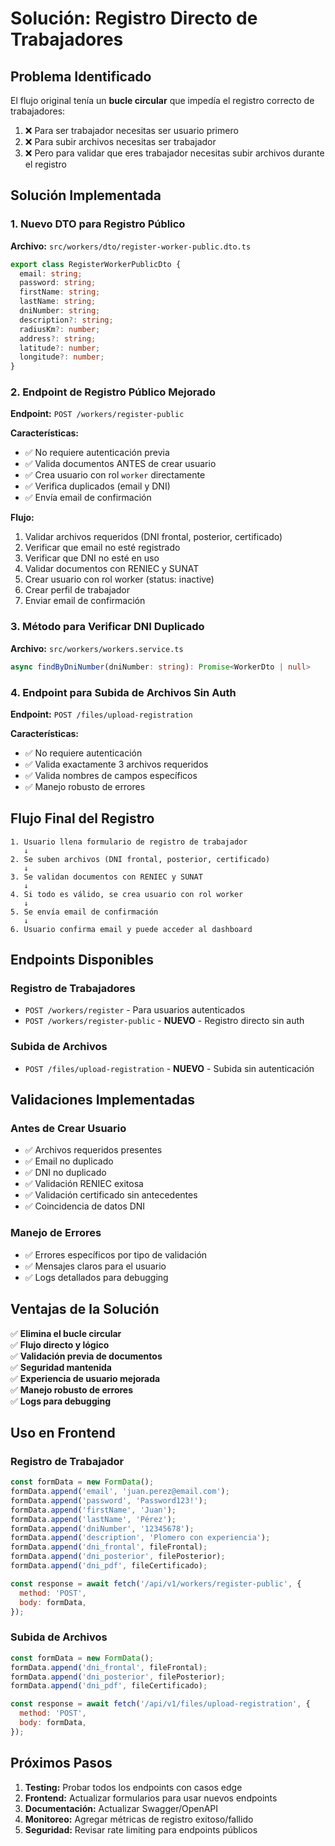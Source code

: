 # Solución: Registro Directo de Trabajadores

## Problema Identificado

El flujo original tenía un **bucle circular** que impedía el registro correcto de trabajadores:

1. ❌ Para ser trabajador necesitas ser usuario primero
2. ❌ Para subir archivos necesitas ser trabajador
3. ❌ Pero para validar que eres trabajador necesitas subir archivos durante el registro

## Solución Implementada

### 1. Nuevo DTO para Registro Público

**Archivo:** `src/workers/dto/register-worker-public.dto.ts`

```typescript
export class RegisterWorkerPublicDto {
  email: string;
  password: string;
  firstName: string;
  lastName: string;
  dniNumber: string;
  description?: string;
  radiusKm?: number;
  address?: string;
  latitude?: number;
  longitude?: number;
}
```

### 2. Endpoint de Registro Público Mejorado

**Endpoint:** `POST /workers/register-public`

**Características:**

- ✅ No requiere autenticación previa
- ✅ Valida documentos ANTES de crear usuario
- ✅ Crea usuario con rol `worker` directamente
- ✅ Verifica duplicados (email y DNI)
- ✅ Envía email de confirmación

**Flujo:**

1. Validar archivos requeridos (DNI frontal, posterior, certificado)
2. Verificar que email no esté registrado
3. Verificar que DNI no esté en uso
4. Validar documentos con RENIEC y SUNAT
5. Crear usuario con rol worker (status: inactive)
6. Crear perfil de trabajador
7. Enviar email de confirmación

### 3. Método para Verificar DNI Duplicado

**Archivo:** `src/workers/workers.service.ts`

```typescript
async findByDniNumber(dniNumber: string): Promise<WorkerDto | null>
```

### 4. Endpoint para Subida de Archivos Sin Auth

**Endpoint:** `POST /files/upload-registration`

**Características:**

- ✅ No requiere autenticación
- ✅ Valida exactamente 3 archivos requeridos
- ✅ Valida nombres de campos específicos
- ✅ Manejo robusto de errores

## Flujo Final del Registro

```
1. Usuario llena formulario de registro de trabajador
   ↓
2. Se suben archivos (DNI frontal, posterior, certificado)
   ↓
3. Se validan documentos con RENIEC y SUNAT
   ↓
4. Si todo es válido, se crea usuario con rol worker
   ↓
5. Se envía email de confirmación
   ↓
6. Usuario confirma email y puede acceder al dashboard
```

## Endpoints Disponibles

### Registro de Trabajadores

- `POST /workers/register` - Para usuarios autenticados
- `POST /workers/register-public` - **NUEVO** - Registro directo sin auth

### Subida de Archivos

- `POST /files/upload-registration` - **NUEVO** - Subida sin autenticación

## Validaciones Implementadas

### Antes de Crear Usuario

- ✅ Archivos requeridos presentes
- ✅ Email no duplicado
- ✅ DNI no duplicado
- ✅ Validación RENIEC exitosa
- ✅ Validación certificado sin antecedentes
- ✅ Coincidencia de datos DNI

### Manejo de Errores

- ✅ Errores específicos por tipo de validación
- ✅ Mensajes claros para el usuario
- ✅ Logs detallados para debugging

## Ventajas de la Solución

✅ **Elimina el bucle circular**  
✅ **Flujo directo y lógico**  
✅ **Validación previa de documentos**  
✅ **Seguridad mantenida**  
✅ **Experiencia de usuario mejorada**  
✅ **Manejo robusto de errores**  
✅ **Logs para debugging**

## Uso en Frontend

### Registro de Trabajador

```javascript
const formData = new FormData();
formData.append('email', 'juan.perez@email.com');
formData.append('password', 'Password123!');
formData.append('firstName', 'Juan');
formData.append('lastName', 'Pérez');
formData.append('dniNumber', '12345678');
formData.append('description', 'Plomero con experiencia');
formData.append('dni_frontal', fileFrontal);
formData.append('dni_posterior', filePosterior);
formData.append('dni_pdf', fileCertificado);

const response = await fetch('/api/v1/workers/register-public', {
  method: 'POST',
  body: formData,
});
```

### Subida de Archivos

```javascript
const formData = new FormData();
formData.append('dni_frontal', fileFrontal);
formData.append('dni_posterior', filePosterior);
formData.append('dni_pdf', fileCertificado);

const response = await fetch('/api/v1/files/upload-registration', {
  method: 'POST',
  body: formData,
});
```

## Próximos Pasos

1. **Testing:** Probar todos los endpoints con casos edge
2. **Frontend:** Actualizar formularios para usar nuevos endpoints
3. **Documentación:** Actualizar Swagger/OpenAPI
4. **Monitoreo:** Agregar métricas de registro exitoso/fallido
5. **Seguridad:** Revisar rate limiting para endpoints públicos
